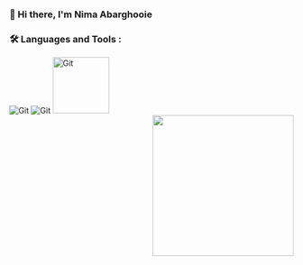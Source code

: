 ### 👋 Hi there, I'm Nima Abarghooie
### :hammer_and_wrench: Languages and Tools :
<div>
  <img src="https://camo.githubusercontent.com/1d60a65352c961dc0bc3bfcddb926a34787b47ffced9bcadeaea32962297ef5a/68747470733a2f2f696d672e736869656c64732e696f2f62616467652f2d507974686f6e2d3035313232413f7374796c653d666c6174266c6f676f3d707974686f6e" title="Git" **alt="Git"/>
  <img src="https://camo.githubusercontent.com/55babad9343814f7e8b1d960538ff43a61e37249892dec5643d465564a279ac8/68747470733a2f2f696d672e736869656c64732e696f2f62616467652f2d446a616e676f2d3035313232413f7374796c653d666c6174266c6f676f3d646a616e676f" title="Git" **alt="Git"/>
  <img src="https://camo.githubusercontent.com/0dc77879e3ee5ed780c6bc624050af6f7d693832485f50163c0bf28dcbd7bcf2/68747470733a2f2f696d672e736869656c64732e696f2f62616467652f466173744150492d3030353537313f7374796c653d666f722d7468652d6261646765266c6f676f3d66617374617069" width="100" title="Git" **alt="Git"/>
</div>
<div id="header" align="right">
  <img src="https://user-images.githubusercontent.com/74038190/241764371-9d0fd0c4-5c7f-4122-b884-64a1e1685d2d.gif" width="250" />
</div>


<!--
**iamnimix/iamnimix** is a ✨ _special_ ✨ repository because its `README.md` (this file) appears on your GitHub profile.

Here are some ideas to get you started:

- 🔭 I’m currently working on ...
- 🌱 I’m currently learning ...
- 👯 I’m looking to collaborate on ...
- 🤔 I’m looking for help with ...
- 💬 Ask me about ...
- 📫 How to reach me: ...
- 😄 Pronouns: ...
- ⚡ Fun fact: ...
-->
